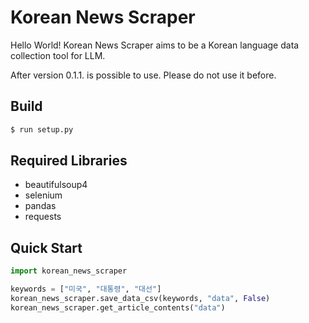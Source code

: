 # Korean News Scraper

Hello World!  Korean News Scraper aims to be a Korean language data collection tool for LLM.

After version 0.1.1. is possible to use. Please do not use it before.


## Build

```bash
$ run setup.py
```


## Required Libraries

- beautifulsoup4
- selenium
- pandas
- requests


## Quick Start

```python
import korean_news_scraper

keywords = ["미국", "대통령", "대선"]
korean_news_scraper.save_data_csv(keywords, "data", False)
korean_news_scraper.get_article_contents("data")
```